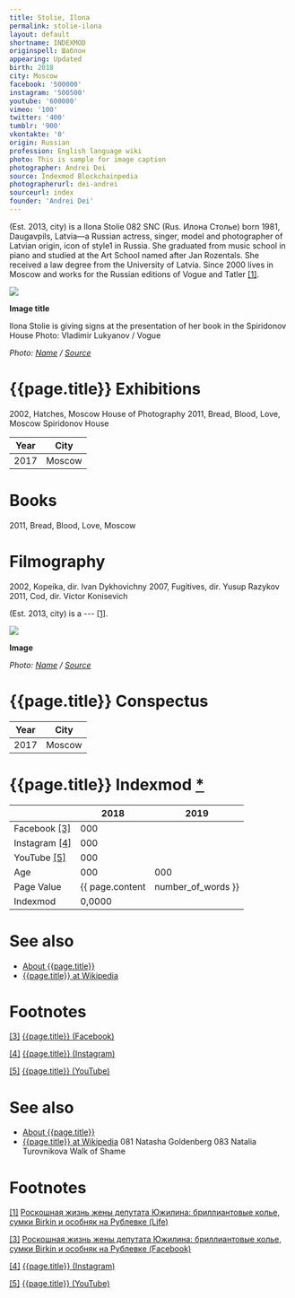 ```yaml
---
title: Stolie, Ilona
permalink: stolie-ilona
layout: default
shortname: INDEXMOD
originspell: Шаблон
appearing: Updated
birth: 2018
city: Moscow
facebook: '500000'
instagram: '500500'
youtube: '600000'
vimeo: '100'
twitter: '400'
tumblr: '900'
vkontakte: '0'
origin: Russian
profession: English language wiki
photo: This is sample for image caption
photographer: Andrei Dei
source: Indexmod Blockchainpedia
photographerurl: dei-andrei
sourceurl: index
founder: 'Andrei Dei'
---
```


(Est. 2013, city) is a Ilona Stolie  082  SNC (Rus. Илона Столье) born 1981, Daugavpils, Latvia—a Russian actress, singer, model and photographer of Latvian origin, icon of style1 in Russia. She graduated from music school in piano and studied at the Art School named after Jan Rozentals. She received a law degree from the University of Latvia. Since 2000 lives in Moscow and works for the Russian editions of Vogue and Tatler <span id="a1">[\[1\]](#f1)</span>.

![](/encyclopedia/images/image-name.jpg)

**Image title**

Ilona Stolie is giving signs at the presentation of her book in the Spiridonov House
Photo: Vladimir Lukyanov / Vogue

*Photo: [Name](index) / [Source](index)*

# {{page.title}} Exhibitions
2002, Hatches, Moscow House of Photography
2011, Bread, Blood, Love, Moscow Spiridonov House

|Year|City|
|-|-|
|2017|Moscow|

# Books
2011, Bread, Blood, Love, Moscow
# Filmography
2002, Kopeika, dir. Ivan Dykhovichny
2007, Fugitives, dir. Yusup Razykov
2011, Сod, dir. Victor Konisevich

(Est. 2013, city) is a --- <span id="a1">[\[1\]](#f1)</span>.

![](/encyclopedia/images/{{page.permalink}}.jpg)

**Image**

*Photo: [Name](index) / [Source](index)*

# {{page.title}} Conspectus

|Year|City|
|-|-|
|2017|Moscow|

# {{page.title}} Indexmod [*](indexmod)

||2018|2019|
|-|-|-|
|Facebook <span id="a3">[\[3\]](#f3)</span>|000||
|Instagram <span id="a4">[\[4\]](#f4)</span>|000||
|YouTube <span id="a5">[\[5\]](#f5)</span>|000||
|Age|000|000|
|Page Value|{{ page.content | number_of_words }}||
|Indexmod|0,0000||

# See also

+ [About {{page.title}}](index)
+ [{{page.title}} at Wikipedia](index)

# Footnotes

[[3]](#a3) <span id="f3"></span> [{{page.title}} (Facebook)](index)

[[4]](#a4) <span id="f4"></span> [{{page.title}} (Instagram)](index)

[[5]](#a5) <span id="f5"></span> [{{page.title}} (YouTube)](index)


# See also

+ [About {{page.title}}](index)
+ [{{page.title}} at Wikipedia](index)
081  Natasha Goldenberg
083  Natalia Turovnikova
Walk of Shame

# Footnotes

[[1]](#a1) <span id="f1"></span> [Роскошная жизнь жены депутата Южилина: бриллиантовые колье, сумки Birkin и особняк на Рублевке (Life)](https://life.ru/t/%D1%88%D0%BE%D1%83/344217?utm_source=super&utm_campaign=redirect)

[[3]](#a3) <span id="f3"></span> [Роскошная жизнь жены депутата Южилина: бриллиантовые колье, сумки Birkin и особняк на Рублевке (Facebook)](index)

[[4]](#a4) <span id="f4"></span> [{{page.title}} (Instagram)](index)

[[5]](#a5) <span id="f5"></span> [{{page.title}} (YouTube)](index)
